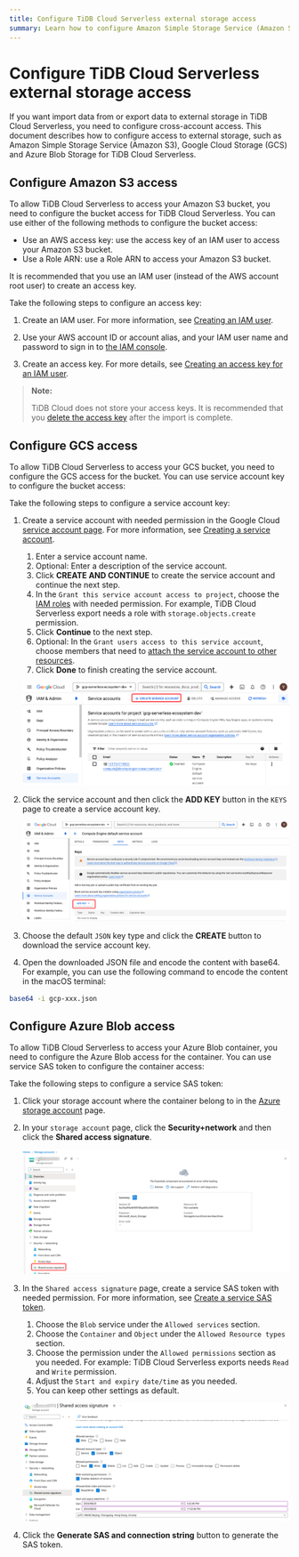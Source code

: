 ```yaml
---
title: Configure TiDB Cloud Serverless external storage access
summary: Learn how to configure Amazon Simple Storage Service (Amazon S3) access, Google Cloud Storage (GCS) access and Azure Blob Storage access.
---
```


# Configure TiDB Cloud Serverless external storage access

If you want import data from or export data to external storage in TiDB Cloud Serverless, you need to configure cross-account access. This document describes how to configure access to external storage, such as Amazon Simple Storage Service (Amazon S3), Google Cloud Storage (GCS) and Azure Blob Storage for TiDB Cloud Serverless.

## Configure Amazon S3 access

To allow TiDB Cloud Serverless to access your Amazon S3 bucket, you need to configure the bucket access for TiDB Cloud Serverless. You can use either of the following methods to configure the bucket access:

- Use an AWS access key: use the access key of an IAM user to access your Amazon S3 bucket.
- Use a Role ARN: use a Role ARN to access your Amazon S3 bucket.

<SimpleTab>
<div label="Role ARN">

</div>
<div label="Access Key">

It is recommended that you use an IAM user (instead of the AWS account root user) to create an access key.

Take the following steps to configure an access key:

1. Create an IAM user. For more information, see [Creating an IAM user](https://docs.aws.amazon.com/IAM/latest/UserGuide/id_users_create.html#id_users_create_console).

2. Use your AWS account ID or account alias, and your IAM user name and password to sign in to [the IAM console](https://console.aws.amazon.com/iam).

3. Create an access key. For more details, see [Creating an access key for an IAM user](https://docs.aws.amazon.com/IAM/latest/UserGuide/id_credentials_access-keys.html#Using_CreateAccessKey).

> **Note:**
>
> TiDB Cloud does not store your access keys. It is recommended that you [delete the access key](https://docs.aws.amazon.com/IAM/latest/UserGuide/id_credentials_access-keys.html#Using_CreateAccessKey) after the import is complete.

</div>
</SimpleTab>

## Configure GCS access

To allow TiDB Cloud Serverless to access your GCS bucket, you need to configure the GCS access for the bucket. You can use service account key to configure the bucket access:

Take the following steps to configure a service account key:

1. Create a service account with needed permission in the Google Cloud [service account page](https://console.cloud.google.com/iam-admin/serviceaccounts). For more information, see [Creating a service account](https://cloud.google.com/iam/docs/creating-managing-service-accounts).
   1. Enter a service account name.
   2. Optional: Enter a description of the service account. 
   3. Click **CREATE AND CONTINUE** to create the service account and continue the next step.
   4. In the `Grant this service account access to project`, choose the [IAM roles](https://cloud.google.com/iam/docs/understanding-roles) with needed permission. For example, TiDB Cloud Serverless export needs a role with `storage.objects.create` permission.
   5. Click **Continue** to the next step.
   6. Optional: In the `Grant users access to this service account`, choose members that need to [attach the service account to other resources](https://cloud.google.com/iam/docs/attach-service-accounts).
   7. Click **Done** to finish creating the service account.

   ![img.png](../media/tidb-cloud/serverless-external-storage/gcs-service-account.png)

2. Click the service account and then click the **ADD KEY** button in the `KEYS` page to create a service account key. 

    ![img.png](../media/tidb-cloud/serverless-external-storage/gcs-service-account-key.png)

3. Choose the default `JSON` key type and click the **CREATE** button to download the service account key.

4. Open the downloaded JSON file and encode the content with base64. For example, you can use the following command to encode the content in the macOS terminal:

```bash
base64 -i gcp-xxx.json
```

## Configure Azure Blob access

To allow TiDB Cloud Serverless to access your Azure Blob container, you need to configure the Azure Blob access for the container. You can use service SAS token to configure the container access:

Take the following steps to configure a service SAS token:

1. Click your storage account where the container belong to in the [Azure storage account](https://portal.azure.com/#browse/Microsoft.Storage%2FStorageAccounts) page.
2. In your `storage account` page, click the **Security+network** and then click the **Shared access signature**.

    ![img.png](../media/tidb-cloud/serverless-external-storage/azure-sas.png)

3. In the `Shared access signature` page, create a service SAS token with needed permission. For more information, see [Create a service SAS token](https://docs.microsoft.com/en-us/azure/storage/common/storage-sas-overview).
   1. Choose the `Blob` service under the `Allowed services` section.
   2. Choose the `Container` and `Object` under the `Allowed Resource types` section.
   3. Choose the permission under the `Allowed permissions` section as you needed. For example: TiDB Cloud Serverless exports needs `Read` and `Write` permission.
   4. Adjust the `Start and expiry date/time` as you needed.
   5. You can keep other settings as default.

   ![img.png](../media/tidb-cloud/serverless-external-storage/azure-create-sas.png)

4. Click the **Generate SAS and connection string** button to generate the SAS token.

